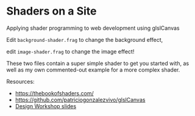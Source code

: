 # Shaders on a Site
Applying shader programming to web development using glslCanvas

Edit `background-shader.frag` to change the background effect,

edit `image-shader.frag` to change the image effect!

These two files contain a super simple shader to get you started with, as well as my own commented-out example for a more complex shader.

Resources:
  - https://thebookofshaders.com/
  - https://github.com/patriciogonzalezvivo/glslCanvas
  - [Design Workshop slides](https://docs.google.com/presentation/d/1kTzyBM5O_ZjA7DcHaUK_yX0lmDPLEHzfCVzsXrddWEU/edit?usp=sharing)
